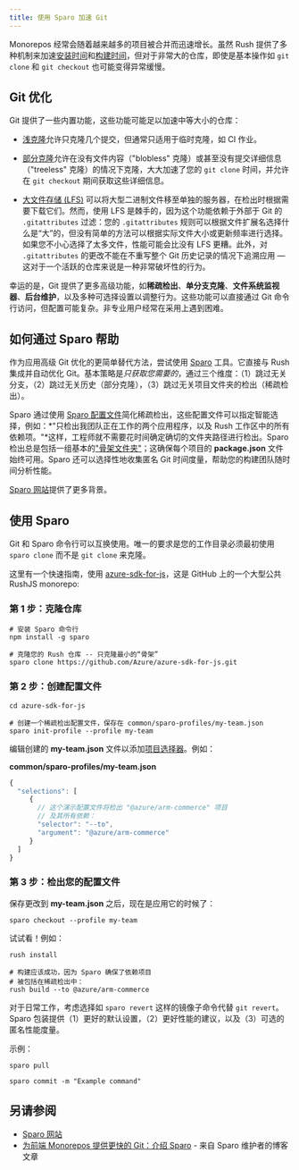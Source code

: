 ```yaml
---
title: 使用 Sparo 加速 Git
---
```


Monorepos 经常会随着越来越多的项目被合并而迅速增长。虽然 Rush 提供了多种机制来加速[安装时间](../advanced/subspaces.md)和[构建时间](../maintainer/cobuilds.md)，但对于非常大的仓库，即使是基本操作如 `git clone` 和 `git checkout` 也可能变得异常缓慢。

## Git 优化

Git 提供了一些内置功能，这些功能可能足以加速中等大小的仓库：

- [浅克隆](https://git-scm.com/docs/git-clone#Documentation/git-clone.txt-code--depthcodeemltdepthgtem)允许只克隆几个提交，但通常只适用于临时克隆，如 CI 作业。

- [部分克隆](https://git-scm.com/docs/partial-clone)允许在没有文件内容（"blobless" 克隆）或甚至没有提交详细信息（"treeless" 克隆）的情况下克隆，大大加速了您的 `git clone` 时间，并允许在 `git checkout` 期间获取这些详细信息。

- [大文件存储 (LFS)](https://git-lfs.com/) 可以将大型二进制文件移至单独的服务器，在检出时根据需要下载它们。然而，使用 LFS 是棘手的，因为这个功能依赖于外部于 Git 的 `.gitattributes` 过滤：您的 `.gitattributes` 规则可以根据文件扩展名选择什么是“大”的，但没有简单的方法可以根据实际文件大小或更新频率进行选择。如果您不小心选择了太多文件，性能可能会比没有 LFS 更糟。此外，对 `.gitattributes` 的更改不能在不重写整个 Git 历史记录的情况下追溯应用 — 这对于一个活跃的仓库来说是一种非常破坏性的行为。

幸运的是，Git 提供了更多高级功能，如**稀疏检出**、**单分支克隆**、**文件系统监视器**、**后台维护**，以及多种可选择设置以调整行为。这些功能可以直接通过 Git 命令行访问，但配置可能复杂。非专业用户经常在采用上遇到困难。

## 如何通过 Sparo 帮助

作为应用高级 Git 优化的更简单替代方法，尝试使用 [Sparo](https://tiktok.github.io/sparo) 工具。它直接与 Rush 集成并自动优化 Git。基本策略是*只获取您需要的*，通过三个维度：（1）跳过无关分支，（2）跳过无关历史（部分克隆），（3）跳过无关项目文件夹的检出（稀疏检出）。

Sparo 通过使用 [Sparo 配置文件](https://tiktok.github.io/sparo/pages/guide/sparo_profiles/)简化稀疏检出，这些配置文件可以指定智能选择，例如：*"只检出我团队正在工作的两个应用程序，以及 Rush 工作区中的所有依赖项。"*这样，工程师就不需要花时间确定确切的文件夹路径进行检出。Sparo 检出总是包括一组基本的["骨架文件夹"](https://tiktok.github.io/sparo/pages/reference/skeleton_folders/)；这确保每个项目的 **package.json** 文件始终可用。Sparo 还可以选择性地收集匿名 Git 时间度量，帮助您的构建团队随时间分析性能。

[Sparo 网站](https://tiktok.github.io/sparo/)提供了更多背景。

## 使用 Sparo

Git 和 Sparo 命令行可以互换使用。唯一的要求是您的工作目录必须最初使用 `sparo clone` 而不是 `git clone` 来克隆。

这里有一个快速指南，使用 [azure-sdk-for-js](https://github.com/Azure/azure-sdk-for-js.git)，这是 GitHub 上的一个大型公共 RushJS monorepo:

### 第 1 步：克隆仓库

```shell
# 安装 Sparo 命令行
npm install -g sparo

# 克隆您的 Rush 仓库 -- 只克隆最小的“骨架”
sparo clone https://github.com/Azure/azure-sdk-for-js.git
```

### 第 2 步：创建配置文件

```shell
cd azure-sdk-for-js

# 创建一个稀疏检出配置文件，保存在 common/sparo-profiles/my-team.json
sparo init-profile --profile my-team
```

编辑创建的 **my-team.json** 文件以添加[项目选择器](../developer/selecting_subsets.md)。例如：

**common/sparo-profiles/my-team.json**

```js
{
  "selections": [
     {
       // 这个演示配置文件将检出 "@azure/arm-commerce" 项目
       // 及其所有依赖：
       "selector": "--to",
       "argument": "@azure/arm-commerce"
     }
  ]
}
```

### 第 3 步：检出您的配置文件

保存更改到 **my-team.json** 之后，现在是应用它的时候了：

```shell
sparo checkout --profile my-team
```

试试看！例如：

```shell
rush install

# 构建应该成功，因为 Sparo 确保了依赖项目
# 被包括在稀疏检出中：
rush build --to @azure/arm-commerce
```

对于日常工作，考虑选择如 `sparo revert` 这样的镜像子命令代替 `git revert`。Sparo 包装提供（1）更好的默认设置，（2）更好性能的建议，以及（3）可选的匿名性能度量。

示例：

```shell
sparo pull

sparo commit -m "Example command"
```

## 另请参阅

- [Sparo 网站](https://tiktok.github.io/sparo/)
- [为前端 Monorepos 提供更快的 Git：介绍 Sparo](https://developers.tiktok.com/blog/2024-sparo-faster-git-for-frontend-monorepos) - 来自 Sparo 维护者的博客文章
